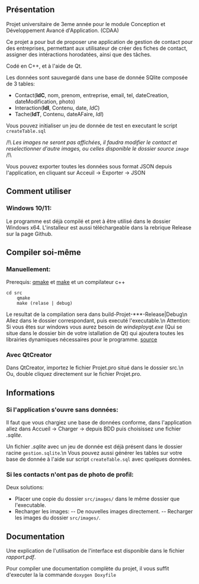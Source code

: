 ## Présentation

Projet universitaire de 3eme année pour le module Conception et Développement Avancé d'Application. (CDAA)

Ce projet a pour but de proposer une application de gestion de contact pour des entreprises, permettant aux utilisateur de
créer des fiches de contact, assigner des intéractions horodatées, ainsi que des tâches.

Codé en C++, et à l'aide de Qt.

Les données sont sauvegardé dans une base de donnée SQlite composée de 3 tables:
- Contact(__IdC__, nom, prenom, entreprise, email, tel, dateCreation, dateModification, photo)
- Interaction(__IdI__, Contenu, date, _IdC_)
- Tache(__IdT__, Contenu, dateAFaire, _IdI_)

Vous pouvez initialiser un jeu de donnée de test en executant le script `createTable.sql`

/!\ *Les images ne seront pas affichées, il faudra modifier le contact et reselectionner d'autre images, ou celles disponible le dossier source `image`* /!\

Vous pouvez exporter toutes les données sous format JSON depuis l'application, en cliquant sur Acceuil -> Exporter -> JSON

## **Comment utiliser**

### Windows 10/11:
Le programme est déjà compilé et pret à être utilisé dans le dossier Windows x64.
L'installeur est aussi téléchargeable dans la rebrique Release sur la page Github.

## Compiler soi-même

### Manuellement:

Prerequis: [qmake](https://www.qt.io/download) et [make](https://www.gnu.org/software/make/) et un compilateur c++

```
cd src
    qmake 
    make (relase | debug)
```

Le resultat de la compilation sera dans build-Projet-***-Release|Debug\n
Allez dans le dossier correspondant, puis executé l'executable.\n
Attention: Si vous êtes sur windows vous aurez besoin de *windeployqt.exe* (Qui se situe dans le dossier bin de votre istallation de Qt) qui ajoutera toutes les librairies dynamiques nécessaires pour le programme. [source](https://doc.qt.io/Qt-5/windows-deployment.html)

### Avec QtCreator
Dans QtCreator, importez le fichier Projet.pro situé dans le dossier src.\n
Ou, double cliquez directement sur le fichier Projet.pro.

## Informations

### Si l'application s'ouvre sans données:
Il faut que vous chargiez une base de données conforme, dans l'application allez dans Accueil -> Charger -> depuis BDD
puis choisissez une fichier *.sqlite*.

Un fichier *.sqlite* avec un jeu de donnée est déjà présent dans le dossier racine ``gestion.sqlite``.\n
Vous pouvez aussi générer les tables sur votre base de donnée à l'aide sur script ``createTable.sql`` avec quelques données.

### Si les contacts n'ont pas de photo de profil:

Deux solutions:
- Placer une copie du dossier ``src/images/`` dans le même dossier que l'executable.
- Recharger les images:
-- De nouvelles images directement.
-- Recharger les images du dossier ``src/images/``.

## Documentation

Une explication de l'utilisation de l'interface est disponible dans le fichier *rapport.pdf*.

Pour compiler une documentation complète du projet, il vous suffit d'executer la la commande ``doxygen Doxyfile``

